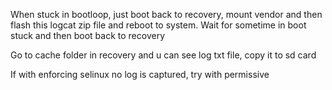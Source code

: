 When stuck in bootloop, just boot back to recovery, mount vendor and then flash this logcat zip file and reboot to system. Wait for sometime in boot stuck and then boot back to recovery

Go to cache folder in recovery and u can see log txt file, copy it to sd card

If with enforcing selinux no log is captured, try with permissive